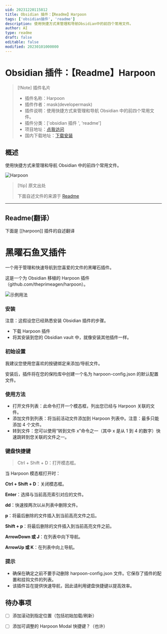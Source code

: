 ```yaml
---
uid: 20231220115812
title: Obsidian 插件：【Readme】Harpoon
tags: ['obsidian插件', 'readme']
description: 使用快捷方式来管理和导航Obsidian中的前四个常用文件。
author: AI
type: readme
draft: false
editable: false
modified: 20230101000000
---
```


# Obsidian 插件：【Readme】Harpoon

> [!Note] 插件名片
> - 插件名称：Harpoon
> - 插件作者：mask(developermask)
> - 插件说明：使用快捷方式来管理和导航 Obsidian 中的前四个常用文件。
> - 插件分类：['obsidian 插件 ', 'readme']
> - 项目地址：[点我访问](https://github.com/rodrez/obsidian-harpoon)
> - 国内下载地址：[下载安装](https://pkmer.cn/products/plugin/pluginMarket/?harpoon)

## 概述

使用快捷方式来管理和导航 Obsidian 中的前四个常用文件。

![Harpoon](https://cdn.pkmer.cn/covers/harpoon.gif)

> [!tip] 原文出处
>
>下面自述文件的来源于 [Readme](https://ghproxy.net/https://raw.githubusercontent.com/rodrez/obsidian-harpoon/main/README.md)

---

## Readme(翻译）

下面是 [[harpoon]] 插件的自述翻译

# 黑曜石鱼叉插件

一个用于管理和快速导航到您喜爱的文件的黑曜石插件。

这是一个为 Obsidian 移植的 Harpoon 插件（github.com/theprimeagen/harpoon）。

![示例用法](https://cdn.pkmer.cn/covers/harpoon_2_0.gif)

### 安装

注意：这假设您已经熟悉安装 Obsidian 插件的步骤。

* 下载 Harpoon 插件
* 将其安装到您的 Obsidian vault 中，就像安装其他插件一样。

### 初始设置

我建议您使用您喜欢的按键绑定来添加/导航文件。

安装后，插件将在您的保险库中创建一个名为 harpoon-config.json 的默认配置文件。

### 使用方法

* 打开文件列表：此命令打开一个模态框，列出您已经与 Harpoon 关联的文件。
* 添加文件到列表：将当前活动文件添加到 Harpoon 列表中。注意：最多只能添加 4 个文件。
* 转到文件：您可以使用“转到文件 x”命令之一（其中 x 是从 1 到 4 的数字）快速跳转到您关联的文件之一。

### 键盘快捷键

> Ctrl + Shift + D：打开模态框。

当 Harpoon 模态框打开时：

**Ctrl + Shift + D**：关闭模态框。

**Enter**：选择与当前高亮索引对应的文件。

**dd**：快速按两次以从列表中删除文件。

**p**：将最后删除的文件插入到当前高亮文件之后。

**Shift + p**：将最后删除的文件插入到当前高亮文件之前。

**ArrowDown 或 J**：在列表中向下导航。

**ArrowUp 或 K**：在列表中向上导航。

### 提示

* 确保在确定之前不要手动删除 harpoon-config.json 文件。它保存了插件的配置和挂钩文件的列表。
* 该插件旨在提供快速导航，因此请利用键盘快捷键以提高效率。

## 待办事项

- [ ] 添加滚动到指定位置（包括初始加载/刷新）
- [ ] 添加可调整的 Harpoon Modal 快捷键？（也许）



